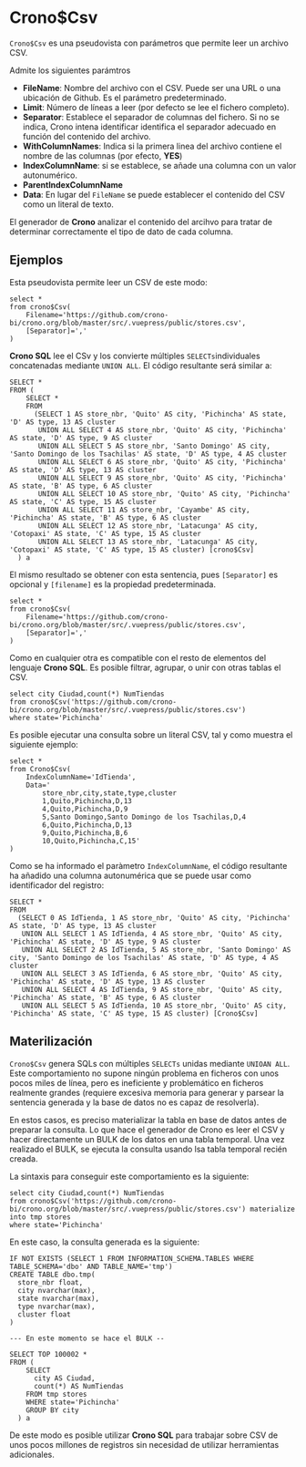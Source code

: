 
# Crono$Csv

`Crono$Csv` es una pseudovista con parámetros que permite leer un archivo CSV.

Admite los siguientes parámtros

- **FileName**: Nombre del archivo con el CSV. Puede ser una URL o una ubicación de Github. Es el parámetro predeterminado.
- **Limit**: Número de líneas a leer (por defecto se lee el fichero completo).
- **Separator**: Establece el separador de columnas del fichero. Si no se indica, Crono intena identificar identifica el separador adecuado en función del contenido del archivo. 
- **WithColumnNames**: Indica si la primera linea del archivo contiene el nombre de las columnas (por efecto, **YES**)
- **IndexColumnName**: si se establece, se añade una columna con un valor autonumérico.
- **ParentIndexColumnName**
- **Data**: En lugar del `FileName` se puede establecer el contenido del CSV como un literal de texto.


El generador de **Crono** analizar el contenido del arcihvo para tratar de determinar correctamente el tipo de dato de cada columna.



## Ejemplos

Esta pseudovista permite leer un CSV de este modo:

```
select *
from crono$Csv(
    Filename='https://github.com/crono-bi/crono.org/blob/master/src/.vuepress/public/stores.csv',
    [Separator]=','
)
```

**Crono SQL** lee el CSv y los convierte múltiples `SELECTs`individuales concatenadas mediante `UNION ALL`. El código resultante será similar a:


```
SELECT *
FROM (
    SELECT *
    FROM
      (SELECT 1 AS store_nbr, 'Quito' AS city, 'Pichincha' AS state, 'D' AS type, 13 AS cluster
       UNION ALL SELECT 4 AS store_nbr, 'Quito' AS city, 'Pichincha' AS state, 'D' AS type, 9 AS cluster
       UNION ALL SELECT 5 AS store_nbr, 'Santo Domingo' AS city, 'Santo Domingo de los Tsachilas' AS state, 'D' AS type, 4 AS cluster
       UNION ALL SELECT 6 AS store_nbr, 'Quito' AS city, 'Pichincha' AS state, 'D' AS type, 13 AS cluster
       UNION ALL SELECT 9 AS store_nbr, 'Quito' AS city, 'Pichincha' AS state, 'B' AS type, 6 AS cluster
       UNION ALL SELECT 10 AS store_nbr, 'Quito' AS city, 'Pichincha' AS state, 'C' AS type, 15 AS cluster
       UNION ALL SELECT 11 AS store_nbr, 'Cayambe' AS city, 'Pichincha' AS state, 'B' AS type, 6 AS cluster
       UNION ALL SELECT 12 AS store_nbr, 'Latacunga' AS city, 'Cotopaxi' AS state, 'C' AS type, 15 AS cluster
       UNION ALL SELECT 13 AS store_nbr, 'Latacunga' AS city, 'Cotopaxi' AS state, 'C' AS type, 15 AS cluster) [crono$Csv]
  ) a
```




El mismo resultado se obtener con esta sentencia, pues `[Separator]` es opcional y `[filename]` es la propiedad predeterminada. 

```
select *
from crono$Csv(
    Filename='https://github.com/crono-bi/crono.org/blob/master/src/.vuepress/public/stores.csv',
    [Separator]=','
)
```

Como en cualquier otra es compatible con el resto de elementos del lenguaje **Crono SQL**. Es posible filtrar, agrupar, o unir con otras tablas el CSV.


```
select city Ciudad,count(*) NumTiendas
from crono$Csv('https://github.com/crono-bi/crono.org/blob/master/src/.vuepress/public/stores.csv')
where state='Pichincha'
```

Es posible ejecutar una consulta sobre un literal CSV, tal y como muestra el siguiente ejemplo:

```
select *
from Crono$Csv(
	IndexColumnName='IdTienda',
	Data='
		store_nbr,city,state,type,cluster
		1,Quito,Pichincha,D,13
		4,Quito,Pichincha,D,9
		5,Santo Domingo,Santo Domingo de los Tsachilas,D,4
		6,Quito,Pichincha,D,13
		9,Quito,Pichincha,B,6
		10,Quito,Pichincha,C,15'
)
```

Como se ha informado el paràmetro `IndexColumnName`, el código resultante ha añadido una columna autonumérica que se puede usar como identificador del registro:

```
SELECT *
FROM
  (SELECT 0 AS IdTienda, 1 AS store_nbr, 'Quito' AS city, 'Pichincha' AS state, 'D' AS type, 13 AS cluster
   UNION ALL SELECT 1 AS IdTienda, 4 AS store_nbr, 'Quito' AS city, 'Pichincha' AS state, 'D' AS type, 9 AS cluster
   UNION ALL SELECT 2 AS IdTienda, 5 AS store_nbr, 'Santo Domingo' AS city, 'Santo Domingo de los Tsachilas' AS state, 'D' AS type, 4 AS cluster
   UNION ALL SELECT 3 AS IdTienda, 6 AS store_nbr, 'Quito' AS city, 'Pichincha' AS state, 'D' AS type, 13 AS cluster
   UNION ALL SELECT 4 AS IdTienda, 9 AS store_nbr, 'Quito' AS city, 'Pichincha' AS state, 'B' AS type, 6 AS cluster
   UNION ALL SELECT 5 AS IdTienda, 10 AS store_nbr, 'Quito' AS city, 'Pichincha' AS state, 'C' AS type, 15 AS cluster) [Crono$Csv]
```



## Materilización


`Crono$Csv` genera SQLs con múltiples `SELECTs` unidas mediante `UNIOAN ALL`. Este comportamiento no supone ningún problema en ficheros con unos pocos miles de línea, pero es ineficiente y problemático en ficheros realmente grandes (requiere excesiva memoria para generar y parsear la sentencia generada y la base de datos no es capaz de resolverla).

En estos casos, es preciso materializar la tabla en base de datos antes de preparar la consulta. Lo que hace el generador de Crono es leer el CSV y hacer directamente un BULK de los datos en una tabla temporal. Una vez realizado el BULK, se ejecuta la consulta usando lsa tabla temporal recién creada.

La sintaxis para conseguir este comportamiento es la siguiente:

```
select city Ciudad,count(*) NumTiendas
from crono$Csv('https://github.com/crono-bi/crono.org/blob/master/src/.vuepress/public/stores.csv') materialize into tmp stores
where state='Pichincha'
```

En este caso, la consulta generada es la siguiente:

```
IF NOT EXISTS (SELECT 1 FROM INFORMATION_SCHEMA.TABLES WHERE TABLE_SCHEMA='dbo' AND TABLE_NAME='tmp')
CREATE TABLE dbo.tmp(
  store_nbr float,
  city nvarchar(max),
  state nvarchar(max),
  type nvarchar(max),
  cluster float
)

--- En este momento se hace el BULK --

SELECT TOP 100002 *
FROM (
    SELECT
      city AS Ciudad,
      count(*) AS NumTiendas
    FROM tmp stores
    WHERE state='Pichincha'
    GROUP BY city
  ) a

```

De este modo es posible utilizar **Crono SQL** para trabajar sobre CSV de unos pocos millones de registros sin necesidad de utilizar herramientas adicionales. 
